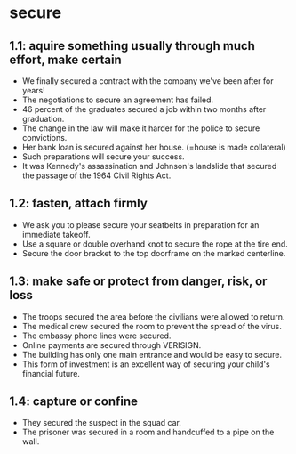# secure
## 1.1: aquire something usually through much effort, make certain

  *  We finally secured a contract with the company we've been after for years!
  *  The negotiations to secure an agreement has failed.
  *  46 percent of the graduates secured a job within two months after graduation.
  *  The change in the law will make it harder for the police to secure convictions.
  *  Her bank loan is secured against her house. (=house is made collateral)
  *  Such preparations will secure your success.
  *  It was Kennedy's assassination and Johnson's landslide that secured the passage of the 1964 Civil Rights Act.

## 1.2: fasten, attach firmly

  *  We ask you to please secure your seatbelts in preparation for an immediate takeoff.
  *  Use a square or double overhand knot to secure the rope at the tire end.
  *  Secure the door bracket to the top doorframe on the marked centerline.

## 1.3: make safe or protect from danger, risk, or loss

  *  The troops secured the area before the civilians were allowed to return.
  *  The medical crew secured the room to prevent the spread of the virus.
  *  The embassy phone lines were secured.
  *  Online payments are secured through VERISIGN.
  *  The building has only one main entrance and would be easy to secure.
  *  This form of investment is an excellent way of securing your child's financial future.

## 1.4: capture or confine

  *  They secured the suspect in the squad car.
  *  The prisoner was secured in a room and handcuffed to a pipe on the wall.
